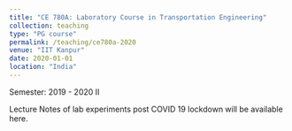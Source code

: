 ```yaml
---
title: "CE 780A: Laboratory Course in Transportation Engineering"
collection: teaching
type: "PG course"
permalink: /teaching/ce780a-2020
venue: "IIT Kanpur"
date: 2020-01-01
location: "India"
---
```


Semester: 2019 - 2020 II

Lecture Notes of lab experiments post COVID 19 lockdown will be available here.
